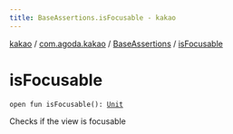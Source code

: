 ```yaml
---
title: BaseAssertions.isFocusable - kakao
---
```


[kakao](../../index.html) / [com.agoda.kakao](../index.html) / [BaseAssertions](index.html) / [isFocusable](.)

# isFocusable

`open fun isFocusable(): `[`Unit`](https://kotlinlang.org/api/latest/jvm/stdlib/kotlin/-unit/index.html)

Checks if the view is focusable

